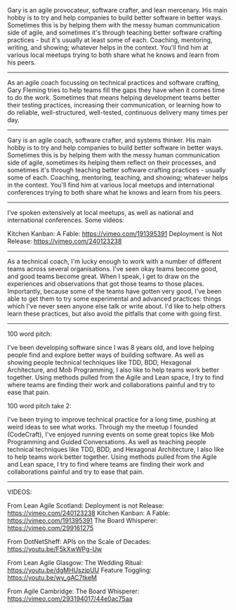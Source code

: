 Gary is an agile provocateur, software crafter, and lean mercenary. His main hobby is to try and help companies to build better software in better ways. Sometimes this is by helping them with the messy human communication side of agile, and sometimes it's through teaching better software crafting practices - but it's usually at least some of each. Coaching, mentoring, writing, and showing; whatever helps in the context. You'll find him at various local meetups trying to both share what he knows and learn from his peers.

---

As an agile coach focussing on technical practices and software crafting, Gary Fleming tries to help teams fill the gaps they have when it comes time to do the work. Sometimes that means helping development teams better their testing practices, increasing their communication, or learning how to do reliable, well-structured, well-tested, continuous delivery many times per day.

---

Gary is an agile coach, software crafter, and systems thinker. His main hobby is to try and help companies to build better software in better ways. Sometimes this is by helping them with the messy human communication side of agile, sometimes its helping them reflect on their processes, and sometimes it's through teaching better software crafting practices - usually some of each. Coaching, mentoring, teaching, and showing; whatever helps in the context. You'll find him at various local meetups and international conferences trying to both share what he knows and learn from his peers.

---

I’ve spoken extensively at local meetups, as well as national and international conferences. Some videos:

Kitchen Kanban: A Fable: https://vimeo.com/191395391 Deployment is Not Release: https://vimeo.com/240123238


---

As a technical coach, I'm lucky enough to work with a number of different teams across several organisations. I've seen okay teams become good, and good teams become great. When I speak, I get to draw on the experiences and observations that got those teams to those places.
Importantly, because some of the teams have gotten very good, I've been able to get them to try some experimental and advanced practices: things which I've never seen anyone else talk or write about. I'd like to help others learn these practices, but also avoid the pitfalls that come with going first.

---

100 word pitch:

I've been developing software since I was 8 years old, and love helping people find and explore better ways of building software. As well as showing people technical techniques like TDD, BDD, Hexagonal Architecture, and Mob Programming, I also like to help teams work better together. Using methods pulled from the Agile and Lean space, I try to find where teams are finding their work and collaborations painful and try to ease that pain.

100 word pitch take 2:

I've been trying to improve technical practice for a long time, pushing at weird ideas to see what works. Through my the meetup I founded (CodeCraft), I've enjoyed running events on some great topics like Mob Programming and Guided Conversations. As well as teaching people technical techniques like TDD, BDD, and Hexagonal Architecture, I also like to help teams work better together. Using methods pulled from the Agile and Lean space, I try to find where teams are finding their work and collaborations painful and try to ease that pain.

---

VIDEOS:

From Lean Agile Scotland:
Deployment is not Release: https://vimeo.com/240123238
Kitchen Kanban: A Fable: https://vimeo.com/191395391
The Board Whisperer: https://vimeo.com/299161275

From DotNetSheff:
APIs on the Scale of Decades: https://youtu.be/F5kXwWPg-Uw

From Lean Agile Glasgow:
The Wedding Ritual: https://youtu.be/dgMHUszjpUU
Feature Toggling: https://youtu.be/wy_gAC7tkeM

From Agile Cambridge:
The Board Whisperer: https://vimeo.com/293194017/44e0ac75aa

